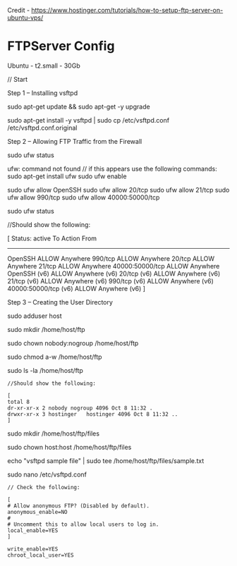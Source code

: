 Credit - https://www.hostinger.com/tutorials/how-to-setup-ftp-server-on-ubuntu-vps/

# FTPServer Config

Ubuntu - t2.small - 30Gb

// Start

Step 1 – Installing vsftpd

sudo apt-get update && sudo apt-get -y upgrade 

sudo apt-get install -y vsftpd | sudo cp /etc/vsftpd.conf /etc/vsftpd.conf.original

Step 2 – Allowing FTP Traffic from the Firewall

sudo ufw status

ufw: command not found  // if this appears use the following commands:
                                      sudo apt-get install ufw
                                      sudo ufw enable


sudo ufw allow OpenSSH
sudo ufw allow 20/tcp
sudo ufw allow 21/tcp
sudo ufw allow 990/tcp
sudo ufw allow 40000:50000/tcp

sudo ufw status

//Should show the following:

[
Status: active
To                         Action From
--                              ------ ----
OpenSSH                    ALLOW Anywhere
990/tcp                    ALLOW Anywhere
20/tcp                     ALLOW Anywhere
21/tcp                     ALLOW Anywhere
40000:50000/tcp            ALLOW Anywhere
OpenSSH (v6)               ALLOW Anywhere (v6)
20/tcp (v6)                ALLOW Anywhere (v6)
21/tcp (v6)                ALLOW Anywhere (v6)
990/tcp (v6)               ALLOW Anywhere (v6)
40000:50000/tcp (v6)       ALLOW Anywhere (v6)
]

Step 3 – Creating the User Directory

sudo adduser host

sudo mkdir /home/host/ftp

sudo chown nobody:nogroup /home/host/ftp

sudo chmod a-w /home/host/ftp

sudo ls -la /home/host/ftp

```
//Should show the following:

[
total 8
dr-xr-xr-x 2 nobody nogroup 4096 Oct 8 11:32 .
drwxr-xr-x 3 hostinger   hostinger 4096 Oct 8 11:32 ..
]
```

sudo mkdir /home/host/ftp/files

sudo chown host:host /home/host/ftp/files

echo "vsftpd sample file" | sudo tee /home/host/ftp/files/sample.txt

sudo nano /etc/vsftpd.conf

```
// Check the following:

[
# Allow anonymous FTP? (Disabled by default). 
anonymous_enable=NO 
# 
# Uncomment this to allow local users to log in. 
local_enable=YES
]

write_enable=YES
chroot_local_user=YES

```

